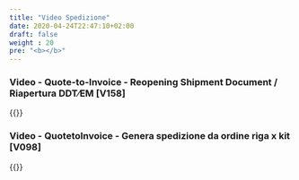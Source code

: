 ```yaml
---
title: "Video Spedizione"
date: 2020-04-24T22:47:10+02:00
draft: false
weight : 20
pre: "<b></b>"
---
```


### Video - Quote-to-Invoice - Reopening Shipment Document / Riapertura DDT⁄EM [V158]
{{<youtube j8PmRsGiWGY>}}

### Video - QuotetoInvoice - Genera spedizione da ordine riga x kit [V098]
{{<youtube KVIrFFy71yc>}}
